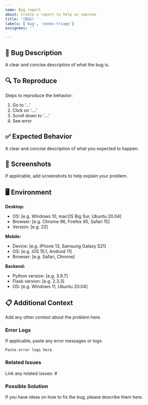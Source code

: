 ```yaml
---
name: Bug report
about: Create a report to help us improve
title: '[BUG] '
labels: ['bug', 'needs-triage']
assignees: ''

---
```


## 🐛 Bug Description
A clear and concise description of what the bug is.

## 🔍 To Reproduce
Steps to reproduce the behavior:
1. Go to '...'
2. Click on '....'
3. Scroll down to '....'
4. See error

## ✅ Expected Behavior
A clear and concise description of what you expected to happen.

## 📸 Screenshots
If applicable, add screenshots to help explain your problem.

## 🖥️ Environment
**Desktop:**
 - OS: [e.g. Windows 10, macOS Big Sur, Ubuntu 20.04]
 - Browser: [e.g. Chrome 96, Firefox 95, Safari 15]
 - Version: [e.g. 22]

**Mobile:**
 - Device: [e.g. iPhone 13, Samsung Galaxy S21]
 - OS: [e.g. iOS 15.1, Android 11]
 - Browser: [e.g. Safari, Chrome]

**Backend:**
 - Python version: [e.g. 3.9.7]
 - Flask version: [e.g. 2.3.3]
 - OS: [e.g. Windows 11, Ubuntu 20.04]

## 📋 Additional Context
Add any other context about the problem here.

### Error Logs
If applicable, paste any error messages or logs:
```
Paste error logs here
```

### Related Issues
Link any related issues: #

### Possible Solution
If you have ideas on how to fix the bug, please describe them here.
